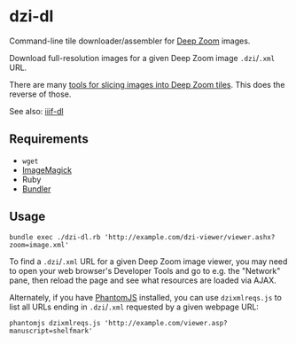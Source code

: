 # dzi-dl

Command-line tile downloader/assembler for [Deep Zoom](https://en.wikipedia.org/wiki/Deep_Zoom) images.

Download full-resolution images for a given Deep Zoom image `.dzi`/`.xml` URL.

There are many [tools for slicing images into Deep Zoom tiles](https://openseadragon.github.io/examples/creating-zooming-images/). This does the reverse of those.

See also: [iiif-dl](https://github.com/ryanfb/iiif-dl)

## Requirements

 * `wget`
 * [ImageMagick](http://www.imagemagick.org/)
 * Ruby
 * [Bundler](http://bundler.io/)
 
## Usage

    bundle exec ./dzi-dl.rb 'http://example.com/dzi-viewer/viewer.ashx?zoom=image.xml'

To find a `.dzi`/`.xml` URL for a given Deep Zoom image viewer, you may need to open your web browser's Developer Tools and go to e.g. the "Network" pane, then reload the page and see what resources are loaded via AJAX.

Alternately, if you have [PhantomJS](http://phantomjs.org/) installed, you can use `dzixmlreqs.js` to list all URLs ending in `.dzi`/`.xml` requested by a given webpage URL:

    phantomjs dzixmlreqs.js 'http://example.com/viewer.asp?manuscript=shelfmark'

